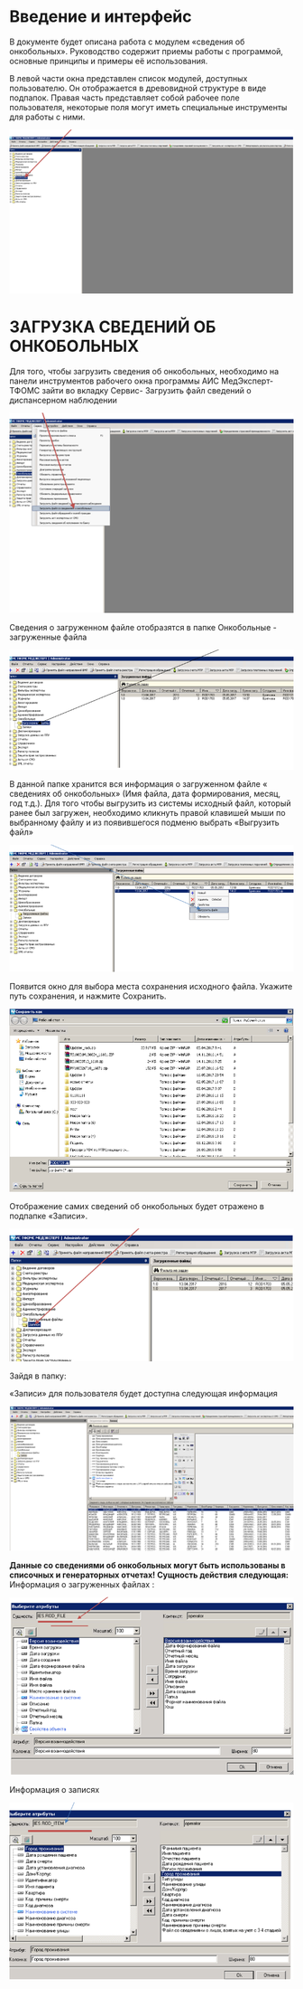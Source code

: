 <!-- TITLE: ЗАГРУЗКА СВЕДЕНИЙ ОБ ОНКОБОЛЬНЫХ -->
<!-- SUBTITLE: РУКОВОДСТВО -->

# 	Введение и интерфейс
В документе будет описана работа с модулем «сведения об онкобольных». Руководство содержит приемы работы с программой, основные принципы и примеры её использования.

В левой части окна представлен список модулей, доступных пользователю.  Он отображается в древовидной структуре в виде подпапок. Правая часть представляет собой рабочее поле пользователя, некоторые поля могут иметь специальные инструменты для работы с ними.

![1](/uploads/06/1.png "1")

# 	ЗАГРУЗКА СВЕДЕНИЙ ОБ ОНКОБОЛЬНЫХ
Для того, чтобы загрузить сведения об онкобольных, необходимо на панели инструментов рабочего окна программы АИС МедЭксперт-ТФОМС зайти во вкладку Сервис- Загрузить файл сведений о диспансерном наблюдении 

![2](/uploads/06/2.png "2")

Сведения о загруженном файле отобразятся в папке Онкобольные - загруженные файла 

![3](/uploads/06/3.png "3")

В данной папке хранится вся информация о загруженном файле « сведениях об онкобольных» (Имя файла, дата формирования, месяц, год  т.д.). Для того чтобы выгрузить из системы исходный файл, который ранее был загружен, необходимо кликнуть правой клавишей мыши по выбранному файлу и из появившегося подменю выбрать «Выгрузить файл» 

![4](/uploads/06/4.png "4")

Появится окно для выбора места сохранения исходного файла. Укажите путь сохранения, и нажмите Сохранить. 

![5](/uploads/06/5.png "5")

Отображение самих сведений об онкобольных будет отражено в подпапке «Записи». 

![6](/uploads/06/6.png "6")

Зайдя в папку:

«Записи» для пользователя будет доступна следующая информация 

![7](/uploads/06/7.png "7")

**Данные со сведениями  об онкобольных могут быть использованы в списочных и генераторных отчетах! Сущность действия следующая:**
Информация о загруженных файлах :

![8](/uploads/06/8.png "8")

Информация о записях

![9](/uploads/06/9.png "9")


